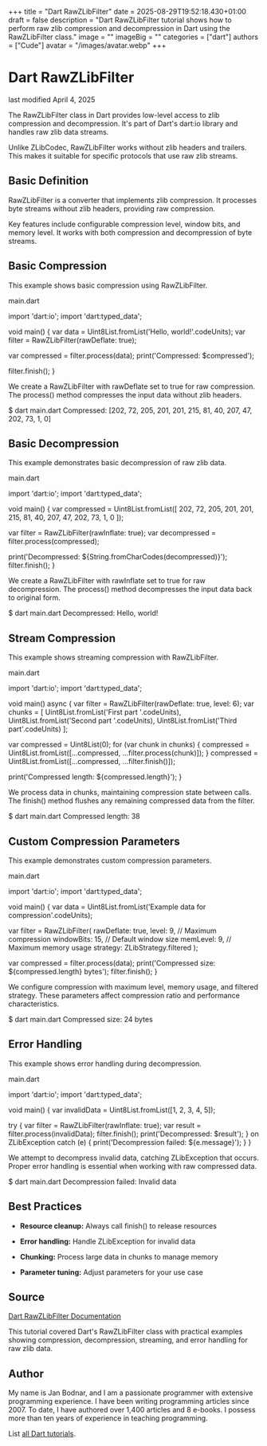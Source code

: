 +++
title = "Dart RawZLibFilter"
date = 2025-08-29T19:52:18.430+01:00
draft = false
description = "Dart RawZLibFilter tutorial shows how to perform raw zlib compression and decompression in Dart using the RawZLibFilter class."
image = ""
imageBig = ""
categories = ["dart"]
authors = ["Cude"]
avatar = "/images/avatar.webp"
+++

# Dart RawZLibFilter

last modified April 4, 2025

The RawZLibFilter class in Dart provides low-level access to
zlib compression and decompression. It's part of Dart's dart:io
library and handles raw zlib data streams.

Unlike ZLibCodec, RawZLibFilter works without zlib headers and trailers.
This makes it suitable for specific protocols that use raw zlib streams.

## Basic Definition

RawZLibFilter is a converter that implements zlib compression.
It processes byte streams without zlib headers, providing raw compression.

Key features include configurable compression level, window bits, and memory
level. It works with both compression and decompression of byte streams.

## Basic Compression

This example shows basic compression using RawZLibFilter.

main.dart
  

import 'dart:io';
import 'dart:typed_data';

void main() {
  var data = Uint8List.fromList('Hello, world!'.codeUnits);
  var filter = RawZLibFilter(rawDeflate: true);
  
  var compressed = filter.process(data);
  print('Compressed: $compressed');
  
  filter.finish();
}

We create a RawZLibFilter with rawDeflate set to true for raw compression.
The process() method compresses the input data without zlib headers.

$ dart main.dart
Compressed: [202, 72, 205, 201, 201, 215, 81, 40, 207, 47, 202, 73, 1, 0]

## Basic Decompression

This example demonstrates basic decompression of raw zlib data.

main.dart
  

import 'dart:io';
import 'dart:typed_data';

void main() {
  var compressed = Uint8List.fromList([
    202, 72, 205, 201, 201, 215, 81, 40, 207, 47, 202, 73, 1, 0
  ]);
  
  var filter = RawZLibFilter(rawInflate: true);
  var decompressed = filter.process(compressed);
  
  print('Decompressed: ${String.fromCharCodes(decompressed)}');
  filter.finish();
}

We create a RawZLibFilter with rawInflate set to true for raw decompression.
The process() method decompresses the input data back to original form.

$ dart main.dart
Decompressed: Hello, world!

## Stream Compression

This example shows streaming compression with RawZLibFilter.

main.dart
  

import 'dart:io';
import 'dart:typed_data';

void main() async {
  var filter = RawZLibFilter(rawDeflate: true, level: 6);
  var chunks = [
    Uint8List.fromList('First part '.codeUnits),
    Uint8List.fromList('Second part '.codeUnits),
    Uint8List.fromList('Third part'.codeUnits)
  ];
  
  var compressed = Uint8List(0);
  for (var chunk in chunks) {
    compressed = Uint8List.fromList([...compressed, ...filter.process(chunk)]);
  }
  compressed = Uint8List.fromList([...compressed, ...filter.finish()]);
  
  print('Compressed length: ${compressed.length}');
}

We process data in chunks, maintaining compression state between calls.
The finish() method flushes any remaining compressed data from the filter.

$ dart main.dart
Compressed length: 38

## Custom Compression Parameters

This example demonstrates custom compression parameters.

main.dart
  

import 'dart:io';
import 'dart:typed_data';

void main() {
  var data = Uint8List.fromList('Example data for compression'.codeUnits);
  
  var filter = RawZLibFilter(
    rawDeflate: true,
    level: 9,           // Maximum compression
    windowBits: 15,     // Default window size
    memLevel: 9,        // Maximum memory usage
    strategy: ZLibStrategy.filtered
  );
  
  var compressed = filter.process(data);
  print('Compressed size: ${compressed.length} bytes');
  filter.finish();
}

We configure compression with maximum level, memory usage, and filtered strategy.
These parameters affect compression ratio and performance characteristics.

$ dart main.dart
Compressed size: 24 bytes

## Error Handling

This example shows error handling during decompression.

main.dart
  

import 'dart:io';
import 'dart:typed_data';

void main() {
  var invalidData = Uint8List.fromList([1, 2, 3, 4, 5]);
  
  try {
    var filter = RawZLibFilter(rawInflate: true);
    var result = filter.process(invalidData);
    filter.finish();
    print('Decompressed: $result');
  } on ZLibException catch (e) {
    print('Decompression failed: ${e.message}');
  }
}

We attempt to decompress invalid data, catching ZLibException that occurs.
Proper error handling is essential when working with raw compressed data.

$ dart main.dart
Decompression failed: Invalid data

## Best Practices

- **Resource cleanup:** Always call finish() to release resources

- **Error handling:** Handle ZLibException for invalid data

- **Chunking:** Process large data in chunks to manage memory

- **Parameter tuning:** Adjust parameters for your use case

## Source

[Dart RawZLibFilter Documentation](https://api.dart.dev/stable/dart-io/RawZLibFilter-class.html)

This tutorial covered Dart's RawZLibFilter class with practical examples showing
compression, decompression, streaming, and error handling for raw zlib data.

## Author

My name is Jan Bodnar, and I am a passionate programmer with extensive
programming experience. I have been writing programming articles since 2007.
To date, I have authored over 1,400 articles and 8 e-books. I possess more
than ten years of experience in teaching programming.

List [all Dart tutorials](/dart/).
